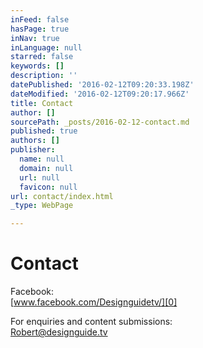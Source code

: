 ```yaml
---
inFeed: false
hasPage: true
inNav: true
inLanguage: null
starred: false
keywords: []
description: ''
datePublished: '2016-02-12T09:20:33.198Z'
dateModified: '2016-02-12T09:20:17.966Z'
title: Contact
author: []
sourcePath: _posts/2016-02-12-contact.md
published: true
authors: []
publisher:
  name: null
  domain: null
  url: null
  favicon: null
url: contact/index.html
_type: WebPage

---
```

# Contact

Facebook:  
[www.facebook.com/Designguidetv/][0]

For enquiries and content submissions:  
[Robert@designguide.tv][1]

[0]: https://www.facebook.com/Designguidetv/
[1]: mailto:Robert@designguide.tv
